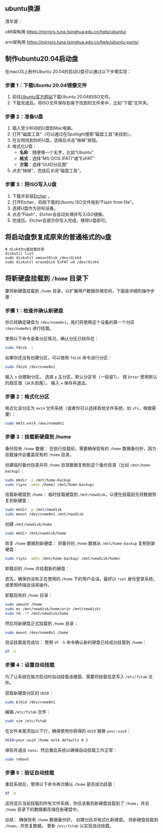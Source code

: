## ubuntu换源

清华源：

x86架构用 https://mirrors.tuna.tsinghua.edu.cn/help/ubuntu/

arm架构用 https://mirrors.tuna.tsinghua.edu.cn/help/ubuntu-ports/


## 制作ubuntu20.04启动盘

在macOS上制作Ubuntu 20.04的启动U盘可以通过以下步骤实现：

### 步骤 1：下载Ubuntu 20.04镜像文件
1. 前往[Ubuntu官方网站](https://ubuntu.com/download/desktop)下载Ubuntu 20.04的ISO文件。
2. 下载完成后，将ISO文件保存到易于找到的文件夹中，比如“下载”文件夹。

### 步骤 2：准备U盘
1. 插入至少8GB的U盘到Mac电脑。
2. 打开“磁盘工具”（可以通过在Spotlight搜索“磁盘工具”来找到）。
3. 在左侧找到你的U盘，选择后点击“抹掉”按钮。
4. 格式化U盘：
   - **名称**：随便填一个名字，比如“Ubuntu”
   - **格式**：选择“MS-DOS (FAT)”或“ExFAT”
   - **方案**：选择“GUID分区图”
5. 点击“抹掉”，完成后关闭“磁盘工具”。

### 步骤 3：将ISO写入U盘
1. 下载并安装[Etcher](https://etcher.balena.io/#download-etcher) 。
2. 打开Etcher，将刚下载的Ubuntu ISO文件拖到“Flash from file”。
3. 选择U盘作为目标设备。
4. 点击“Flash”，Etcher会自动处理并写入ISO镜像。
5. 完成后，Etcher会提示你写入完成，移除U盘即可。

## 将启动盘恢复成原来的普通格式的u盘

```shell
# disk4为u盘挂载目录
diskutil list
sudo diskutil umountDisk /dev/disk4
sudo diskutil eraseDisk ExFAT ud /dev/disk4
```

## 将新硬盘挂载到 `/home` 目录下

要将新硬盘挂载到 `/home` 目录，以扩展用户数据存储空间，下面是详细的操作步骤：

### 步骤 1：检查并确认新硬盘

你已经确定硬盘为 `/dev/nvme0n1`，我们将使用这个设备的第一个分区 `/dev/nvme0n1` 进行挂载。

使用以下命令查看分区情况，确认分区已经存在：

```bash
sudo fdisk -l
```

如果你还没有创建分区，可以使用 `fdisk` 命令进行分区：

```bash
sudo fdisk /dev/nvme0n1
```

输入 `n` 创建新分区。
选择 `p` 主分区，默认分区号（一般是1）。
按 `Enter` 使用默认的扇区值（从头到尾）。
输入 `w` 保存并退出。


### 步骤 2：格式化分区


格式化该分区为 `ext4` 文件系统（或者你可以选择其他文件系统，如 `xfs`，根据需要）：

```bash
sudo mkfs.ext4 /dev/nvme0n1
```

### 步骤 3：挂载新硬盘到 /home

备份现有 `/home` 数据： 在执行挂载前，需要确保现有的 `/home` 数据备份好，因为挂载操作会覆盖现有的 `/home` 目录。

创建临时备份目录并将 `/home` 目录数据复制到这个备份目录（比如 `/mnt/home-backup`）：
```bash
sudo mkdir -p /mnt/home-backup
sudo rsync -aAXv /home/ /mnt/home-backup/
```

挂载新硬盘到 `/home`： 临时挂载硬盘到 `/mnt/newdisk`，以便在挂载前先将数据恢复到新硬盘：

```bash
sudo mkdir -p /mnt/newdisk
sudo mount /dev/nvme0n1 /mnt/newdisk
```

创建 `/mnt/newdisk/home`
```bash
sudo mkdir /mnt/newdisk/home
```

恢复 `/home` 数据到新硬盘： 将备份的 `/home` 数据从 `/mnt/home-backup` 复制到新硬盘：

```bash
sudo rsync -aAXv /mnt/home-backup/ /mnt/newdisk/home/
```

卸载旧的 `/home` 并挂载新的硬盘：

首先，确保你没有正在使用的 `/home` 下的用户会话，最好以 `root` 身份登录系统，或使用终端会话来操作。

卸载现有的 `/home` 目录：

```bash
sudo umount /home
sudo mv /mnt/newdisk/home/orin /mnt/newdisk/
sudo rm -rf /mnt/newdisk/home
```

然后将新硬盘正式挂载到 `/home` 目录：

```bash
sudo mount /dev/nvme0n1 /home
```

验证挂载是否成功： 使用 `df -h` 命令确认新的硬盘已经成功挂载到 `/home`：

```bash
df -h
```

### 步骤 4：设置自动挂载
为了让系统在每次启动时自动挂载该硬盘，需要将挂载信息写入 `/etc/fstab` 文件。

获取新硬盘分区的 `UUID`：

```bash
sudo blkid /dev/nvme0n1
```

编辑 `/etc/fstab` 文件：

```bash
sudo vim /etc/fstab
```

在文件末尾添加以下行，确保使用你获得的 `UUID` 替换 `your-uuid`：

```bash
UUID=your-uuid /home ext4 defaults 0 2
```

保存并退出 `nano`，然后重启系统以确保自动挂载工作正常：

```bash
sudo reboot
```

### 步骤 5：验证自动挂载
重启系统后，使用以下命令再次确认 `/home` 是否成功挂载：

```bash
df -h
```
这将显示当前挂载的所有文件系统，你应该看到新硬盘挂载到了 `/home`，并且 `/home` 目录下的数据都存储在新硬盘中。

总结：
确保现有 `/home` 数据备份好。
创建分区并格式化新硬盘。
将新硬盘挂载到 `/home`，并恢复数据。
更新 `/etc/fstab` 以实现自动挂载。
